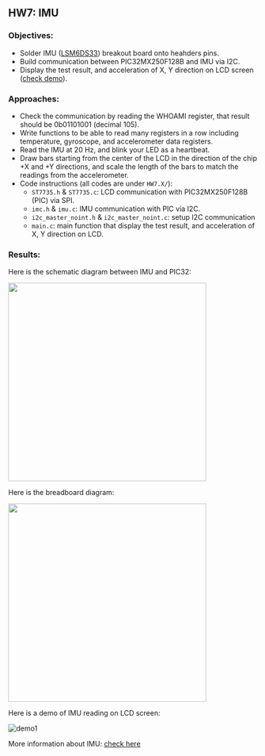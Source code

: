 ## HW7: IMU
### Objectives:
* Solder IMU ([LSM6DS33](https://www.pololu.com/product/2736)) breakout board onto heahders pins.
* Build communication between PIC32MX250F128B and IMU via I2C. 
* Display the test result, and acceleration of X, Y direction on LCD screen ([check demo](#results)).

### Approaches:
* Check the communication by reading the WHOAMI register, that result should be 0b01101001 (decimal 105).
* Write functions to be able to read many registers in a row including temperature, gyroscope, and accelerometer data registers.
* Read the IMU at 20 Hz, and blink your LED as a heartbeat. 
* Draw bars starting from the center of the LCD in the direction of the chip +X and +Y directions, and scale the length of the bars to match the readings from the accelerometer.
* Code instructions (all codes are under `HW7.X/`):
  - `ST7735.h` & `ST7735.c`: LCD communication with PIC32MX250F128B (PIC) via SPI.
  - `imc.h` & `imu.c`: IMU communication with PIC via I2C.
  - `i2c_master_noint.h` & `i2c_master_noint.c`: setup I2C communication
  - `main.c`: main function that display the test result, and acceleration of X, Y direction on LCD.
  
### Results:

Here is the schematic diagram between IMU and PIC32:

<img src="https://github.com/meng1994412/ChenyangMeng_ME433_2018/blob/master/HW7/Results/SchematicDiagram.JPG" width="400">

Here is the breadboard diagram:

<img src="https://github.com/meng1994412/ChenyangMeng_ME433_2018/blob/master/HW7/Results/CircuiteDiagram.JPG" width="400">

Here is a demo of IMU reading on LCD screen:

![demo1](https://github.com/meng1994412/ChenyangMeng_ME433_2018/blob/master/HW7/Results/hw7demo.gif)

More information about IMU: [check here](https://github.com/meng1994412/ChenyangMeng_ME433_2018/blob/master/HW7/Results/LSM6DS33DataSheet.pdf)
